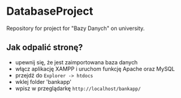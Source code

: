 # DatabaseProject
Repository for project for "Bazy Danych" on university.

## Jak odpalić stronę?
+ upewnij się, że jest zaimportowana baza danych
+ włącz aplikację XAMPP i uruchom funkcję Apache oraz MySQL
+ przejdź do `Explorer -> htdocs`
+ wklej folder 'bankapp'
+ wpisz w przeglądarkę `http://localhost/bankapp/`
